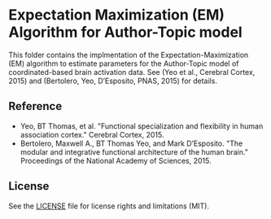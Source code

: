 # Expectation Maximization (EM) Algorithm for Author-Topic model

This folder contains the implmentation of the Expectation-Maximization (EM) algorithm to estimate parameters for the Author-Topic model of coordinated-based brain activation data. See (Yeo et al., Cerebral Cortex, 2015) and (Bertolero, Yeo, D’Esposito, PNAS, 2015) for details.

## Reference
- Yeo, BT Thomas, et al. "Functional specialization and flexibility in human association cortex." Cerebral Cortex, 2015.
- Bertolero, Maxwell A., BT Thomas Yeo, and Mark D’Esposito. "The modular and integrative functional architecture of the human brain." Proceedings of the National Academy of Sciences, 2015.

## License
See the [LICENSE](https://github.com/ThomasYeoLab/CBIG/LICENSE.md) file for license rights and limitations (MIT).

